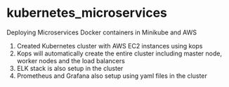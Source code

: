 # kubernetes_microservices
Deploying Microservices Docker containers in Minikube and AWS

1. Created Kubernetes cluster with AWS EC2 instances using kops
2. Kops will automatically create the entire cluster including master node, worker nodes and the load balancers
3. ELK stack is also setup in the cluster
4. Prometheus and Grafana also setup using yaml files in the cluster
